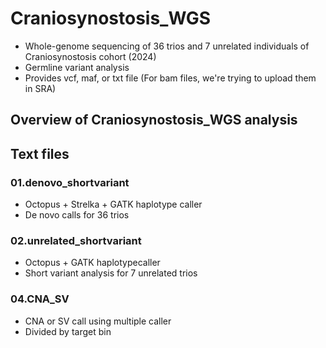 # Craniosynostosis_WGS
- Whole-genome sequencing of 36 trios and 7 unrelated individuals of Craniosynostosis cohort (2024)
- Germline variant analysis
- Provides vcf, maf, or txt file (For bam files, we're trying to upload them in SRA)

## Overview of Craniosynostosis_WGS analysis


## Text files
### 01.denovo_shortvariant
- Octopus + Strelka + GATK haplotype caller
- De novo calls for 36 trios
### 02.unrelated_shortvariant
- Octopus + GATK haplotypecaller
- Short variant analysis for 7 unrelated trios
### 04.CNA_SV
- CNA or SV call using multiple caller
- Divided by target bin
